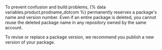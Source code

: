 To prevent confusion and build problems, {% data variables.product.prodname_dotcom %} permanently reserves a package's name and version number. Even if an entire package is deleted, you cannot reuse the deleted package name in any repository owned by the same account.

To revise or replace a package version, we recommend you publish a new version of your package.
